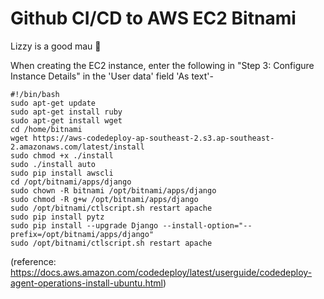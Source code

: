 # Github CI/CD to AWS EC2 Bitnami

Lizzy is a good mau 🦁

When creating the EC2 instance, enter the following in "Step 3: Configure Instance Details" in the 'User data' field 'As text'-

```
#!/bin/bash
sudo apt-get update
sudo apt-get install ruby
sudo apt-get install wget
cd /home/bitnami
wget https://aws-codedeploy-ap-southeast-2.s3.ap-southeast-2.amazonaws.com/latest/install
sudo chmod +x ./install
sudo ./install auto
sudo pip install awscli
cd /opt/bitnami/apps/django
sudo chown -R bitnami /opt/bitnami/apps/django
sudo chmod -R g+w /opt/bitnami/apps/django
sudo /opt/bitnami/ctlscript.sh restart apache
sudo pip install pytz
sudo pip install --upgrade Django --install-option="--prefix=/opt/bitnami/apps/django"
sudo /opt/bitnami/ctlscript.sh restart apache
```

(reference: https://docs.aws.amazon.com/codedeploy/latest/userguide/codedeploy-agent-operations-install-ubuntu.html)
